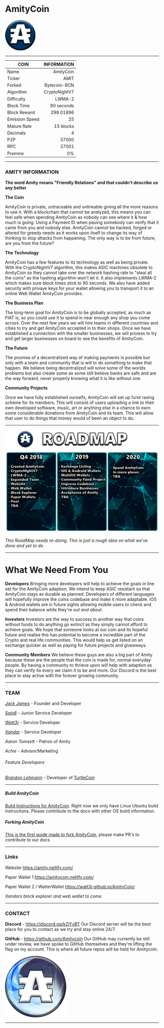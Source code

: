 # AmityCoin

![alt text](https://github.com/Amity-Core/docs/blob/master/images/100x100.png "Coin Logo")

***

| COIN | INFORMATION |
|-----|-----:|
| Name | AmityCoin |
| Ticker | AMIT |
| Forked | Bytecoin-BCN |
| Algorithm | CryptoNightV7 |
| Difficulty | LWMA-2 |
| Block Time | 90 seconds |
| Block Reward | 298.01896 |
| Emission Speed | 25 |
| Mature Rate | 15 blocks |
| Decimals | 4 |
| P2P | 37000 |
| RPC | 37001 |
| Premine | 0% |

***

### AMITY INFORMATION
**The word Amity means "Friendly Relations" and that couldn't describe us any better**

**The Coin**

AmityCoin is private, untraceable and unlinkable giving all the more reasons to use it. With a blockchain that cannot be analyzed, this means you can feel safe when spending AmityCoin as nobody can see where it & how much is going. Using a Payment ID when pauing somebody can verify that it came from you and nobody else. AmityCoin cannot be hacked, forged or altered for greedy needs as it works upon itself to change its way of thinking to stop attacks from happening. The only way is to be from future, are you from the future?

**The Technology**

AmityCoin has a few features to its technology as well as being private. With the CryptoNightV7 algorithm, this makes ASIC machines obsolete to AmityCoin so they cannot take over the network hashing rate to "steal all the coins" as the hashing algorithm won't let it. It also implements LWMA-2 which makes sure block times stick to 90 seconds. We also have added security with privaye keys for your wallet allowing you to transport it to an online Web Wallet AmityCoin provides.

**The Business Plan**

The long-term goal for AmityCoin is to be globally accepted, as much as FIAT is, so you could use it to spend in near enough any shop you come across. Over the next few years we will hire teams in different countries and cities to try and get AmityCoin accepted in to their shops. Once we have established a connection with the smaller businesses, we will proress to try and get larger businesses on board to see the benefits of AmityCoin.

**The Future**

The promise of a decentralized way of making payments is possible but only with a team and community that is will to do something to make that happen. We believe being decentralized will solve some of the worlds problems but also create some as some still believe banks are safe and are the way forward, never properly knowing what it is like without one.

**Community Projects**

Once we have fully established ourselfs, AmityCoin will set up fund rasing scheme for its members. This will consist of users uploading a link to their own developed software, music, art or anything else in a chance to earn some considerable donations from AmityCoin and its team. This will allow that user to do things that money would of been an object to do.

***

![alt text](https://github.com/Amity-Core/docs/blob/master/images/amity-roadmap.png "Beta-RoadMap")

*This RoadMap needs re-doing. This is just a rough idea on what we've done and yet to do*

***

# What We Need From You

**Developers**
Bringing more developers will help to achieve the goals in line set for the AmityCoin adaption. We intend to keep ASIC resistant so that AmityCoin stays as durable as planned. Developers of different languages will hopefully improve the coins codebase and make it more adaptable. iOS & Android wallets are in future sights allowing mobile users to check and spend their balance while they're *out and about*.

**Investors**
Investors are the way to success in another way that coins without funds to do anything
go extinct as they simply cannot afford to achieve goals. We hope that someone looks
at our coin and its hopeful future and realise this has potential to become a
incredible part of the Crypto and real life communities. This would help us get listed
on an exchange quicker as well as paying for future projects and giveaways.

**Community Members**
We believe these guys are also a big part of Amity because these are the people that
the coin is made for, normal everyday people. By having a community to thrieve upon
will help with adaption as they can verify its every we claim it to be and more. Our Discord
is the best place to stay active with the forever growing community.

***


### TEAM

*[Jack James](https://github.com/Amity-Core)* - Founder and Developer

*[Sajo8](https://github.com/Sajo8)* - Junior Service Developer

*[Watt3r](https://github.com/Watt3r)* - Service Developer

*[Xandar](https://github.com/Xandar123)* - Service Developer

*Aaron Tomsett* - Patron of Amity

*Achie* - Advisor/Marketing

###### Feature Developers

*[Brandon Lehmann](https://github.com/brandonlehmann)* - Developer of [TurtleCoin](https://turtlecoin.lol/)


***

##### Build AmityCoin

[Build Instructions for AmityCoin](https://github.com/AmityCore/Amitycoin/wiki/Building-Amity). Right now we only have Linux Ubuntu build instructions. Please contribute to the docs with other OS build information. 

##### Forking AmityCoin

[This is the first guide made to fork AmityCoin](https://github.com/Amity-Core/docs/blob/master/fork-amitycoin.md), please make PR's to contribute to our docs


***

### Links

Website
https://amity.netlify.com/

Paper Wallet 1
https://amitycoin.netlify.com/

Paper Wallet 2 / WatterWallet
https://watt3r.github.io/AmityCoin/

*Xandars block explorer and web wallet to come*

***

### CONTACT

**Discord** - https://discord.gg/k2jYvBT
Our Discord server will be the best place for you to contact as we try and stay online 24/7.

**GitHub** - https://github.com/Amitycoin
Our GitHub may currently be still under review, we have spoke to GitHub themselves and they're lifting the flag on my account. This is where all future repos will be held for Amitycoin.



![alt text](https://github.com/Amity-Core/docs/blob/master/images/200x200.png "Our Fancy Logo")

***
